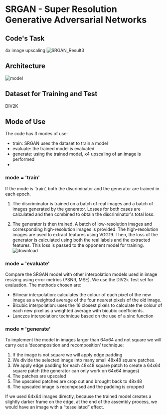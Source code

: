 # SRGAN - Super Resolution Generative Adversarial Networks

## Code's Task
4x image upscaling
![SRGAN_Result3](https://github.com/SimoneSangiorgio/SRGAN/assets/169915445/e6ad1275-0d40-4ee9-a636-8c6d209c6d36)

## Architecture
![model](https://github.com/SimoneSangiorgio/SRGAN/assets/169915445/839b0edb-19cb-4384-8d23-e07aa82e1069)

## Dataset for Training and Test
DIV2K

## Mode of Use
The code has 3 modes of use:
- train: SRGAN uses the dataset to train a model
- evaluate: the trained model is evaluated
- generate: using the trained model, x4 upscaling of an image is performed
- 
### mode = 'train'
If the mode is ‘train’, both the discriminator and the generator are trained in each epoch.

1. The discriminator is trained on a batch of real images and a batch of images generated by the generator. Losses for both cases are calculated and then combined to obtain the discriminator's total loss.

2. The generator is then trained. A batch of low-resolution images and corresponding high-resolution images is provided. The high-resolution images are used to extract features using VGG19. Then, the loss of the generator is calculated using both the real labels and the extracted features. This loss is passed to the opponent model for training.
![download](https://github.com/SimoneSangiorgio/SRGAN/assets/169915445/dd247153-6ff3-4477-ae11-3f5979fb9460)

### mode = 'evaluate'
Compare the SRGAN model with other interpolation models used in image resizing using error metrics (PSNR, MSE).
We use the DIV2k Test set for evaluation. 
The methods chosen are:
- Bilinear interpolation: calculates the colour of each pixel of the new image as a weighted average of the four nearest pixels of the old image.
- Bicubic interpolation: uses the 16 closest pixels to calculate the colour of each new pixel as a weighted average with bicubic coefficients.
- Lanczos interpolation: technique based on the use of a sinc function

### mode = 'generate'
To implement the model in images larger than 64x64 and not square we will carry out a ‘decomposition and recomposition’ technique:

1. If the image is not square we will apply edge padding
2. We divide the selected image into many small 48x48 square patches.
3. We apply edge padding for each 48x48 square patch to create a 64x64 square patch (the generator can only work on 64x64 images)
4. The patches are upscaled
5. The upscaled patches are crop out and brought back to 48x48
6. The upscaled image is recomposed and the padding is cropped

If we used 64x64 images directly, because the trained model creates a slightly darker frame on the edge, at the end of the assembly process, we would have an image with a “tessellated” effect.



